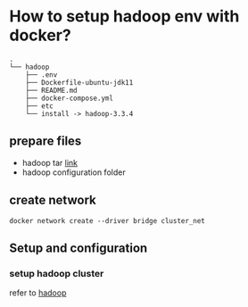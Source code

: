 # How to setup hadoop env with docker?

```
.
└── hadoop
    ├── .env
    ├── Dockerfile-ubuntu-jdk11
    ├── README.md
    ├── docker-compose.yml
    ├── etc
    └── install -> hadoop-3.3.4

```

## prepare files

- hadoop tar [link](https://dlcdn.apache.org/hadoop/common/hadoop-3.3.6/hadoop-3.3.6.tar.gz)
- hadoop configuration folder

## create network

```
docker network create --driver bridge cluster_net
```

## Setup and configuration

### setup hadoop cluster
refer to [hadoop](https://hadoop.apache.org/docs/current/hadoop-project-dist/hadoop-common/ClusterSetup.html)


